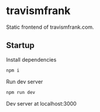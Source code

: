 # travismfrank
Static frontend of travismfrank.com.

## Startup
Install dependencies

```zsh
npm i
```

Run dev server

```zsh
npm run dev
```

Dev server at localhost:3000
